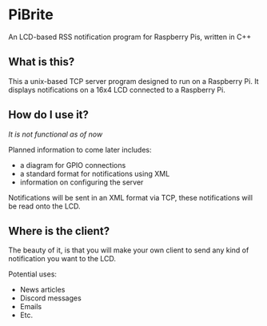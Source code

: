 # PiBrite
An LCD-based RSS notification program for Raspberry Pis, written in C++

## What is this?
This a unix-based TCP server program designed to run on a Raspberry Pi. It displays notifications on a 16x4 LCD connected to a Raspberry Pi.

## How do I use it?
*It is not functional as of now*

Planned information to come later includes:
- a diagram for GPIO connections
- a standard format for notifications using XML
- information on configuring the server

Notifications will be sent in an XML format via TCP, these notifications will be read onto the LCD.

## Where is the client?
The beauty of it, is that you will make your own client to send any kind of notification you want to the LCD.

Potential uses:
- News articles
- Discord messages
- Emails
- Etc.
